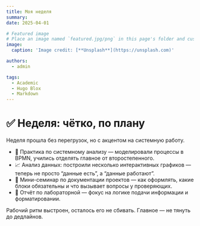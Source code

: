 ```yaml
---
title: Моя неделя
summary: 
date: 2025-04-01

# Featured image
# Place an image named `featured.jpg/png` in this page's folder and customize its options here.
image:
  caption: 'Image credit: [**Unsplash**](https://unsplash.com)'

authors:
  - admin

tags:
  - Academic
  - Hugo Blox
  - Markdown
---
```


# ✅ Неделя: чётко, по плану

Неделя прошла без перегрузок, но с акцентом на системную работу.

- 🔧 Практика по системному анализу — моделировали процессы в BPMN, учились отделять главное от второстепенного.
- 📈 Анализ данных: построили несколько интерактивных графиков — теперь не просто “данные есть”, а “данные работают”.
- 💬 Мини-семинар по документации проектов — как оформлять, какие блоки обязательны и что вызывает вопросы у проверяющих.
- 📄 Отчёт по лабораторной — фокус на логике подачи информации и форматировании.

Рабочий ритм выстроен, осталось его не сбивать. Главное — не тянуть до дедлайнов.


